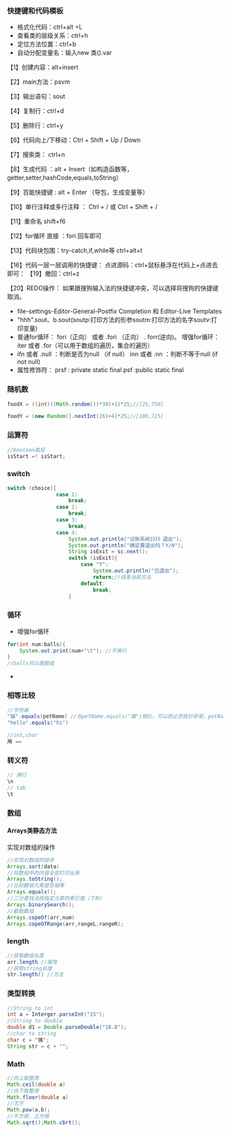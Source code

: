 ### 快捷键和代码模板

- 格式化代码：ctrl+alt +L
- 查看类的层级关系：ctrl+h
- 定位方法位置：ctrl+b
- 自动分配变量名：输入new 类().var 

【1】创建内容：alt+insert

【2】main方法：psvm

【3】输出语句：sout

【4】复制行：ctrl+d

【5】删除行：ctrl+y

【6】代码向上/下移动：Ctrl + Shift + Up / Down

【7】搜索类：  ctrl+n

【8】生成代码  ：alt + Insert（如构造函数等，getter,setter,hashCode,equals,toString）

【9】百能快捷键 : alt + Enter （导包，生成变量等）

【10】单行注释或多行注释 ：  Ctrl + / 或 Ctrl + Shift + /

【11】重命名 shift+f6

【12】for循环  直接 ：fori   回车即可

【13】代码块包围：try-catch,if,while等  ctrl+alt+t

【16】代码一层一层调用的快捷键：
点进源码：ctrl+鼠标悬浮在代码上+点进去即可：
【19】撤回：ctrl+z

【20】REDO操作：
如果跟搜狗输入法的快捷键冲突，可以选择将搜狗的快捷键取消。

- file-settings-Editor-General-Postfix Completion 和 Editor-Live Templates
- "hhh".sout、b.sout(soutp:打印方法的形参soutm:打印方法的名字soutv:打印变量)
- 普通for循环：   fori（正向）   或者   .fori （正向）   . forr(逆向)。 增强for循环：  iter  或者  .for（可以用于数组的遍历，集合的遍历）
- ifn 或者  .null ：判断是否为null  （if null）
  inn 或者 .nn ：判断不等于null   (if not null)
-  属性修饰符：
  prsf : private static final
  psf  :public static final 

### 随机数

```java
foodX = ((int)((Math.random())*30)+1)*25;//[25,750]

foodY = (new Random().nextInt(26)+4)*25;//[100,725]
```

### 运算符

```java
//boolean取反
isStart =! isStart;
```

### switch

```java
switch (choice){
                case 1:
                    break;
                case 2:
                    break;
                case 3:
                    break;
                case 4:
                    System.out.println("记账系统》》》》退出");
                    System.out.println("确定要退出吗？Y/N");
                    String isExit = sc.next();
                    switch (isExit){
                        case "Y":
                            System.out.println("已退出");
                            return;//结束当前方法
                        default:
                            break;
                    }
```

### 循环

- 增强for循环

```java
for(int num:balls){
    System.out.print(num+"\t"); //不换行
}
//balls可以是数组
```

- 

### 相等比较

```java
//字符串
"猫".equals(petName) //与petName.equals("猫")相比，可以防止空指针异常。petName可能是空的。
"hello".equals("hi")

//int,char
用 ==
```

### 转义符

```java
// 换行
\n
// tab
\t
```

### 数组

#### Arrays类静态方法

实现对数组的操作

```java
//实现对数组的排序
Arrays.sort(data)
//将数组中的内容全部打印出来
Arrays.toString(); 
//比较数组元素是否相等
Arrays.equals();
//二分查找法找指定元素的索引值（下标）
Arrays.binarySearch(); 
//截取数组
Arrays.copeOf(arr,num) 
Arrays.copeOfRange(arr,rangeL,rangeR);
```

### length

```java
//获取数组长度
arr.length //属性
//获取string长度
str.length() //方法
```

### 类型转换

```java
//String to int
int a = Interger.parseInt("15");
//String to double
double d1 = Double.parseDouble("18.8");
//char to string
char c = '强';
String str = c + "";
```

### Math

```java
//向上取整用
Math.ceil(double a)
//向下取整用
Math.floor(double a)
//次方
Math.pow(a,b);
//平方根，立方根
Math.sqrt();Math.cbrt();
```

